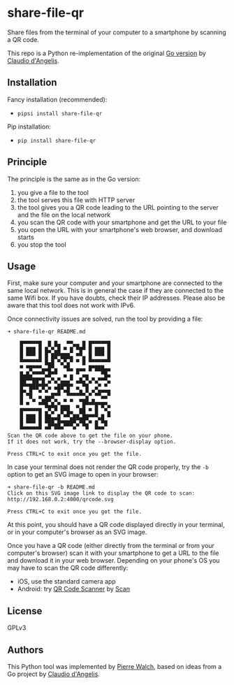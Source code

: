 # share-file-qr

Share files from the terminal of your computer to a smartphone by scanning a QR code.

This repo is a Python re-implementation of the original [Go version](https://github.com/claudiodangelis/qr-filetransfer)
by [Claudio d'Angelis](https://claudiodangelis.com/).

## Installation

Fancy installation (recommended):
* `pipsi install share-file-qr`

Pip installation:
* `pip install share-file-qr`

## Principle

The principle is the same as in the Go version:
1. you give a file to the tool
2. the tool serves this file with HTTP server
3. the tool gives you a QR code leading to the URL pointing to the server
   and the file on the local network
4. you scan the QR code with your smartphone and get the URL to your file
5. you open the URL with your smartphone's web browser, and download starts
6. you stop the tool

## Usage

First, make sure your computer and your smartphone are connected to the same local
network. This is in general the case if they are connected to the same Wifi box. If you
have doubts, check their IP addresses. Please also be aware that this tool does not
work with IPv6.

Once connectivity issues are solved, run the tool by providing a file:

```
➜ share-file-qr README.md 

    █▀▀▀▀▀█  █ █▄  ▀▀▄▄ █ █▀▀▀▀▀█    
    █ ███ █ █▄▀▄█ ▀ █ ▀█▀ █ ███ █    
    █ ▀▀▀ █ █ ██▀███▄ ▀▀▄ █ ▀▀▀ █    
    ▀▀▀▀▀▀▀ █▄█ ▀▄▀▄▀ ▀ █ ▀▀▀▀▀▀▀    
    ▀ ▀█▀▀▀▄▄█▀▄  ▀█▄ ▄▄▄ █▀███▄▄    
    █▄█▄▀▀▀▀▄█▀▀  ▄ ▄ ▀ ▄▄    ▀█▄    
    ██▀▀██▀█ ▄▀▄▀▄▄▄▀ ▄█▄▀▄▀▄▀▀▀▄    
    █▀▀███▀█▀▄ ▄██▀█▀ ▄ ▀█  ▄▀ ▀     
    █▀▄█  ▀ ▀ ▄▄█ ▀█▄▄▄█▄▀▄▀▄█▀▀█    
    █  ▀▄ ▀▄██▀▄  ▄ ▄  ▄▄█ ▄  ▀▀     
    ▀ ▀   ▀▀█▄█▄▀▄▄▄  ▄ █▀▀▀█▀█▀▄    
    █▀▀▀▀▀█ ▄▀▄▀ █▀█▄  ██ ▀ █  ▀▄    
    █ ███ █ ██▄▄█ ▀▀▄██▄██▀▀▀▄█ ▀    
    █ ▀▀▀ █ ▀██▄█▀███▀▄▀█▄▀ █ ▀█     
    ▀▀▀▀▀▀▀ ▀▀ ▀▀▀   ▀   ▀  ▀▀▀      
Scan the QR code above to get the file on your phone.
If it does not work, try the --browser-display option.

Press CTRL+C to exit once you get the file.
```

In case your terminal does not render the QR code properly, try the `-b` option to
get an SVG image to open in your browser:

```
➜ share-file-qr -b README.md
Click on this SVG image link to display the QR code to scan:
http://192.168.0.2:4000/qrcode.svg

Press CTRL+C to exit once you got the file.
```

At this point, you should have a QR code displayed directly in your terminal, or in
your computer's browser as an SVG image.

Once you have a QR code (either directly from the terminal or from your computer's
browser) scan it with your smartphone to get a URL to the file and download it in
your web browser. Depending on your phone's OS you may have to scan the QR
code differently:
* iOS, use the standard camera app
* Android: try [QR Code Scanner](https://play.google.com/store/apps/details?id=me.scan.android.client)
  by [Scan](https://www.scan.me/)

## License

GPLv3

## Authors

This Python tool was implemented by [Pierre Walch](http://pwal.ch),
based on ideas from a Go project by [Claudio d'Angelis](https://github.com/claudiodangelis/qr-filetransfer).
